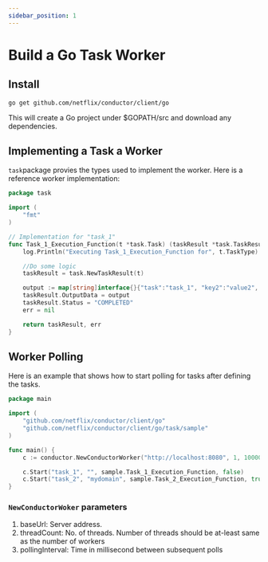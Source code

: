 ```yaml
---
sidebar_position: 1
---
```


# Build a Go Task Worker

## Install

```shell script
go get github.com/netflix/conductor/client/go
```

This will create a Go project under $GOPATH/src and download any dependencies.

## Implementing a Task a Worker

`task`package provies the types used to implement the worker. Here is a reference worker implementation:

```go
package task

import (
    "fmt"
)

// Implementation for "task_1"
func Task_1_Execution_Function(t *task.Task) (taskResult *task.TaskResult, err error) {
    log.Println("Executing Task_1_Execution_Function for", t.TaskType)

    //Do some logic
    taskResult = task.NewTaskResult(t)

    output := map[string]interface{}{"task":"task_1", "key2":"value2", "key3":3, "key4":false}
    taskResult.OutputData = output
    taskResult.Status = "COMPLETED"
    err = nil

    return taskResult, err
}
```

## Worker Polling

Here is an example that shows how to start polling for tasks after defining the tasks.

```go
package main

import (
    "github.com/netflix/conductor/client/go"
    "github.com/netflix/conductor/client/go/task/sample"
)

func main() {
    c := conductor.NewConductorWorker("http://localhost:8080", 1, 10000)

    c.Start("task_1", "", sample.Task_1_Execution_Function, false)
    c.Start("task_2", "mydomain", sample.Task_2_Execution_Function, true)
}
```

### `NewConductorWoker` parameters

1. baseUrl: Server address.
2. threadCount: No. of threads. Number of threads should be at-least same as the number of workers
3. pollingInterval: Time in millisecond between subsequent polls
